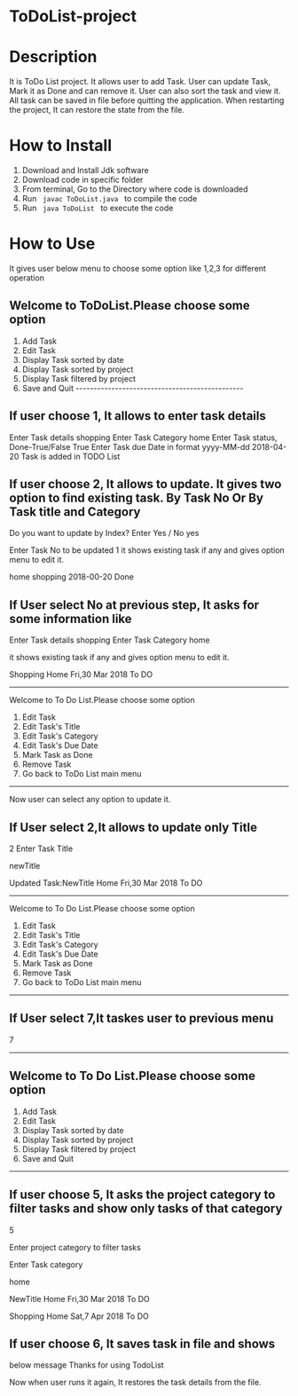 # ToDoList-project
# Description
It is ToDo List project. It allows user to add Task. User can update Task, Mark it as Done and can remove it. User can also sort the task and view it.
All task can be saved in file before quitting the application.
When restarting the project, It can restore the state from the file.

# How to Install
1. Download and Install Jdk software
2. Download code in specific folder
3. From terminal, Go to the Directory where code is downloaded
4. Run <code> javac ToDoList.java </code> to compile the code
5. Run <code> java ToDoList </code> to execute the code

# How to Use
It gives user below menu to choose some option like 1,2,3 for different operation

Welcome to ToDoList.Please choose some option
-----------------------------------------------
1. Add Task
2. Edit Task
3. Display Task sorted by date
4. Display Task sorted by project
5. Display Task filtered by project
6. Save and Quit -----------------------------------------------

If user choose 1, It allows to enter task details
----------------------------------------------
Enter Task details
shopping
Enter Task Category
home
Enter Task status, Done-True/False
True
Enter Task due Date in format yyyy-MM-dd
2018-04-20
Task is added in TODO List

If user choose 2, It allows to update. It gives two option to find existing task. By Task No
Or By Task title and Category
----------------------------------------------

Do you want to update by Index? Enter Yes / No
yes

Enter Task No to be updated
1
it shows existing task if any and gives option menu to edit it.

home  shopping  2018-00-20  Done

If User select No at previous step, It asks for some information like
-----------------------------------------------

Enter Task details
shopping
Enter Task Category
home

it shows existing task if any and gives option menu to edit it.

Shopping           Home          Fri,30 Mar 2018         To DO

-----------------------------------------------
Welcome to To Do List.Please choose some option
1. Edit Task
2. Edit Task's Title
3. Edit Task's Category
4. Edit Task's Due Date
5. Mark Task as Done
6. Remove Task
7. Go back to ToDo List main menu
-----------------------------------------------

Now user can select any option to update it.

If User select 2,It allows to update only Title
-----------------------------------------------

2
Enter Task Title

newTitle

Updated Task:NewTitle           Home          Fri,30 Mar 2018         To DO

-----------------------------------------------
Welcome to To Do List.Please choose some option
1. Edit Task
2. Edit Task's Title
3. Edit Task's Category
4. Edit Task's Due Date
5. Mark Task as Done
6. Remove Task
7. Go back to ToDo List main menu
-----------------------------------------------

If User select 7,It taskes user to previous menu
-----------------------------------------------
7

--------------------------------------------------------
Welcome to To Do List.Please choose some option
-----------------------------------------------
1. Add Task
2. Edit Task
3. Display Task sorted by date
4. Display Task sorted by project
5. Display Task filtered by project
6. Save and Quit
--------------------------------------------------------

If user choose 5, It asks the project category to filter tasks and show only tasks of that category
---------------------------------------------------------------------------------------------------
5

Enter project category to filter tasks

Enter Task category

home

NewTitle           Home          Fri,30 Mar 2018         To DO

Shopping           Home          Sat,7 Apr 2018         To DO

If user choose 6, It saves task in file and shows
-------------------------------------------------
below message
Thanks for using TodoList

Now when user runs it again, It restores the task details from the file.
